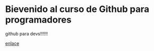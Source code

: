# Bievenido al curso de Github para programadores
github para devs!!!!!!

[enlace](https://www.google.com/)
